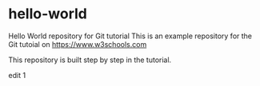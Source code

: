 # hello-world
Hello World repository for Git tutorial
This is an example repository for the Git tutoial on https://www.w3schools.com

This repository is built step by step in the tutorial.

edit 1
